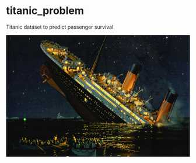 # titanic_problem
Titanic dataset to predict passenger survival

<img src='images/titanic_sinking.jpg' width=600>
